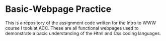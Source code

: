 # Basic-Webpage Practice
This is a repository of the assignment code written for the Intro to WWW course I took at ACC. These are all functional webpages used to demonstrate a bacic understanding of the Html and Css coding languages.
